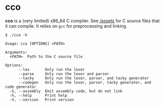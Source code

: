 # cco

**cco** is a (very limited) x86_64 C compiler. See [/assets](./assets/) for C source files that it can compile. It relies on `gcc` for preprocessing and linking.

```
$ ./cco -h

Usage: cco [OPTIONS] <PATH>

Arguments:
  <PATH>  Path to the C source file

Options:
      --lex       Only run the lexer
      --parse     Only run the lexer and parser
      --tacky     Only run the lexer, parser, and tacky generator
      --codegen   Only run the lexer, parser, tacky generator, and code generator
  -S, --assembly  Emit assembly code, but do not link
  -h, --help      Print help
  -V, --version   Print version
```

